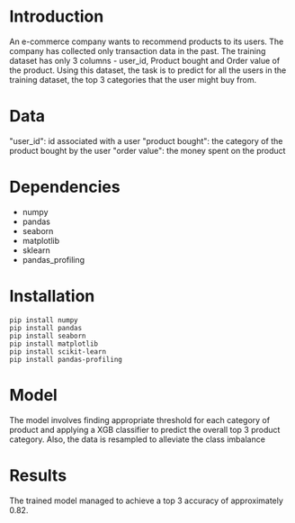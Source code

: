 # Introduction
An e-commerce company wants to recommend products to its users. The company has collected only transaction data in the past. The training dataset has only 3 columns - user_id, Product bought and Order value of the product. Using this dataset, the task is to predict for all the users in the training dataset, the top 3 categories that the user might buy from.

# Data
"user_id": id associated with a user 
"product bought": the category of the product bought by the user
"order value": the money spent on the product 

# Dependencies
- numpy
- pandas
- seaborn
- matplotlib
- sklearn
- pandas_profiling

# Installation
  ```
  pip install numpy
  pip install pandas
  pip install seaborn
  pip install matplotlib
  pip install scikit-learn
  pip install pandas-profiling
  ```

# Model
The model involves finding appropriate threshold for each category of product and applying a XGB classifier to predict the overall top 3 product category.
Also, the data is resampled to alleviate the class imbalance

# Results
The trained model managed to achieve a top 3 accuracy of approximately 0.82.

